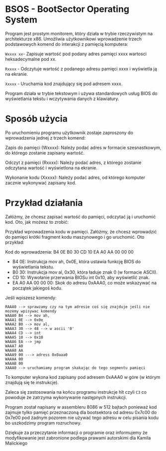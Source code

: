 # BSOS - BootSector Operating System
Program jest prostym monitorem, który działa w trybie rzeczywistym na architekturze x86. Umożliwia użytkownikowi wprowadzenie trzech podstawowych komend do interakcji z pamięcią komputera:

`Wxxxx xx`- Zapisuje wartość pod podany adres pamięci xxxx wartosci heksadecymalne pod xx.

`Rxxxx` - Odczytuje wartość z podanego adresu pamięci xxxx i wyświetla ją na ekranie.

`Xxxxx` - Uruchamia kod znajdujący się pod adresem xxxx.

Program działa w trybie tekstowym i używa standardowych usług BIOS do wyświetlania tekstu i wczytywania danych z klawiatury.

# Sposób użycia
Po uruchomieniu programu użytkownik zostaje zaproszony do wprowadzenia jednej z trzech komend:

Zapis do pamięci (Wxxxx): Należy podać adres w formacie szesnastkowym, do którego zostanie zapisany wartość.

Odczyt z pamięci (Rxxxx): Należy podać adres, z którego zostanie odczytana wartość i wyświetlona na ekranie.

Wykonanie kodu (Xxxxx): Należy podać adres, od którego komputer zacznie wykonywać zapisany kod.

# Przykład działania
Załóżmy, że chcesz zapisać wartość do pamięci, odczytać ją i uruchomić kod. Oto, jak możesz to zrobić:

Przykład wprowadzenia kodu w pamięci.
Załóżmy, że chcesz wprowadzić do pamięci krótki fragment kodu maszynowego i go uruchomić. Oto przykład:

Kod do wprowadzenia: B4 0E B0 30 CD 10 EA A0 AA 00 00 00

- B4 0E: Instrukcja mov ah, 0x0E, która ustawia funkcję BIOS do wyświetlania tekstu.
- B0 30: Instrukcja mov al, 0x30, która ładuje znak 0 (w formacie ASCII).
- CD 10: Wywołanie przerwania BIOSu int 0x10, aby wyświetlić znak.
- EA A0 AA 00 00 00: Skok do adresu 0xAAA0, co może wskazywać na początek jakiegoś kodu.

Jeśli wpiszesz komendy:
```
RAAA0 --> sprawzamy czy na tym adresie coś się znajduje jeśli nie mozemy wpisywac komendy 
WAAA0 B4 --> mov ah,
WAAA1 0E --> 0x0e
WAAA2 B0 --> mov al,
WAAA3 30 --> 48 --> w ascii '0'
WAAA4 CD --> int
WAAA5 10 --> 0x10
WAAA6 EA --> jmp
WAAA7 A0 
WAAA8 AA
WAAA9 00 ---> adress 0x0aaa0
WAAAA 00
WAAAB 00
XAAA0 --> uruchamiamy program skakając do tego segmentu pamięci
```
To komputer wykona kod zapisany pod adresem 0xAAA0 w góre (w którym znajdują się te instrukcje).

Zaleca się zastosowania na końcu programu instrukcje hlt czyli `C3` co powoduje że zatrzyma wykonywanie następnych instrukcji.

Program został napisany w assembleru 8086 w 512 bajtach ponieważ kod zajmuje tylko pamięć przeznaczoną dla bootsektora od adresu 0x7c00 do 0x7e00 pod żadnym pozorem nie używać tego adresu w celu pisania kodu bo uszkodzimy program rozruchowy.

Dziękuje za przeczytanie informacji o programie oraz informujemy że modyfikowanie jest zabronione podlega prawami autorskimi dla Kamila Malickiego 
